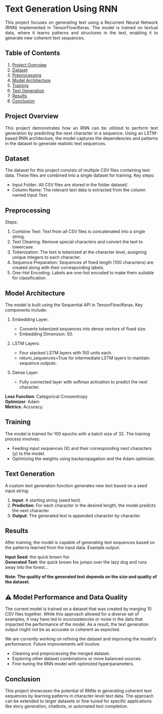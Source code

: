 # **Text Generation Using RNN**

<p align="justify">
  This project focuses on generating text using a Recurrent Neural Network (RNN) implemented in       TensorFlow/Keras. The model is trained on textual data, where it learns patterns and structures     in the text, enabling it to generate new coherent text sequences.
</p>

## **Table of Contents**

1. [Project Overview](project-overview)
2. [Dataset](dataset)
3. [Preprocessing](preprocessing)
4. [Model Architecture](model-architecture)
5. [Training](training)
6. [Text Generation](text-generation)
7. [Results](results)
8. [Conclusion](conclusion)

## **Project Overview**

<p align="justify">
  This project demonstrates how an RNN can be utilized to perform text generation by predicting   the next character in a sequence. Using an LSTM-based RNN architecture, the model captures      the dependencies and patterns in the dataset to generate realistic text sequences.
</p>

## **Dataset**

The dataset for this project consists of multiple CSV files containing text data. These files are combined into a single dataset for training. Key steps:

* Input Folder: All CSV files are stored in the folder dataset/.
* Column Name: The relevant text data is extracted from the column named Input Text.

## **Preprocessing**

Steps:

1. Combine Text: Text from all CSV files is concatenated into a single string.
2. Text Cleaning: Remove special characters and convert the text to lowercase.
3. Tokenization: The text is tokenized at the character level, assigning unique integers to each character.
4. Sequence Preparation: Sequences of fixed length (100 characters) are created along with their corresponding labels.
5. One-Hot Encoding: Labels are one-hot encoded to make them suitable for classification.

## **Model Architecture**

The model is built using the Sequential API in TensorFlow/Keras. Key components include:

1. Embedding Layer:
   * Converts tokenized sequences into dense vectors of fixed size.
   * Embedding Dimension: 50.
   
2. LSTM Layers:
   * Four stacked LSTM layers with 150 units each.
   * return_sequences=True for intermediate LSTM layers to maintain sequence outputs.

3. Dense Layer:
   * Fully connected layer with softmax activation to predict the next character.

**Loss Function**: Categorical Crossentropy
<br>
**Optimizer**: Adam
<br>
**Metrics**: Accuracy.

## **Training**

The model is trained for 100 epochs with a batch size of 32. The training process involves:

* Feeding input sequences (X) and their corresponding next characters (y) to the model.
* Optimizing the weights using backpropagation and the Adam optimizer.

## **Text Generation**

A custom text generation function generates new text based on a seed input string:

1. **Input**: A starting string (seed text).
2. **Prediction**: For each character in the desired length, the model predicts the next character.
3. **Output**: The generated text is appended character by character.

## **Results**

After training, the model is capable of generating text sequences based on the patterns learned from the input data. Example output:

**Input Seed**: the quick brown fox
<br>
**Generated Text**: the quick brown fox jumps over the lazy dog and runs away into the forest...

**Note: The quality of the generated text depends on the size and quality of the dataset.**

## **⚠️ Model Performance and Data Quality**

The current model is trained on a dataset that was created by merging 10 CSV files together. While this approach allowed for a diverse set of examples, it may have led to inconsistencies or noise in the data that impacted the performance of the model. As a result, the text generation output might not be as accurate or coherent as expected.

We are currently working on refining the dataset and improving the model's performance. Future improvements will involve:

- Cleaning and preprocessing the merged dataset.
- Exploring other dataset combinations or more balanced sources.
- Fine-tuning the RNN model with optimized hyperparameters.

## **Conclusion**

This project showcases the potential of RNNs in generating coherent text sequences by learning patterns in character-level text data. The approach can be extended to larger datasets or fine-tuned for specific applications like story generation, chatbots, or automated text completion.
